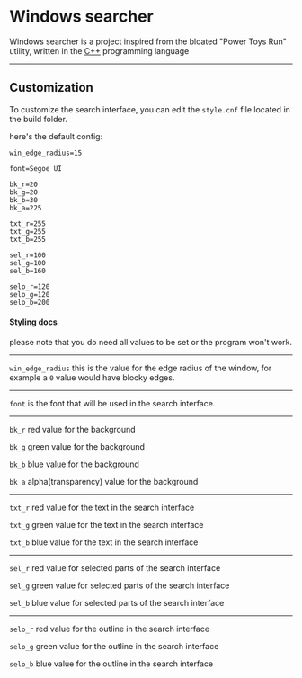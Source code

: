 # Windows searcher

Windows searcher is a project inspired from the bloated "Power Toys Run" utility, written in the [C++](https://en.wikipedia.org/wiki/C%2B%2B) programming language

<hr/>

## Customization
To customize the search interface, you can edit the `style.cnf` file located in the build folder.

here's the default config:
```
win_edge_radius=15

font=Segoe UI

bk_r=20
bk_g=20
bk_b=30
bk_a=225

txt_r=255
txt_g=255
txt_b=255

sel_r=100
sel_g=100
sel_b=160

selo_r=120
selo_g=120
selo_b=200
```

#### Styling docs
please note that you do need all values to be set or the program won't work.


<hr />

`win_edge_radius` this is the value for the edge radius of the window, for example a `0` value would have blocky edges.

<hr />

`font` is the font that will be used in the search interface.

<hr />

`bk_r` red value for the background

`bk_g` green value for the background

`bk_b` blue value for the background

`bk_a` alpha(transparency) value for the background

<hr />

`txt_r` red value for the text in the search interface

`txt_g` green value for the text in the search interface

`txt_b` blue value for the text in the search interface

<hr />

`sel_r` red value for selected parts of the search interface

`sel_g` green value for selected parts of the search interface

`sel_b` blue value for selected parts of the search interface

<hr />

`selo_r` red value for the outline in the search interface

`selo_g` green value for the outline in the search interface

`selo_b` blue value for the outline in the search interface